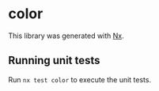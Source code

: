 # color

This library was generated with [Nx](https://nx.dev).

## Running unit tests

Run `nx test color` to execute the unit tests.

